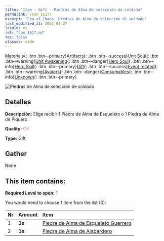 ```yaml
---
title: "Item - Gift - Piedras de Alma de selección de soldado"
permalink: /con_1617/
excerpt: "Era of Chaos  Piedras de Alma de selección de soldado"
last_modified_at: 2021-04-27
locale: es
ref: "con_1617.md"
toc: false
classes: wide
---
```

 [Materials](/ItemsES/){: .btn .btn--primary}[Artifacts](/ItemsES/Artifacts/){: .btn .btn--success}[Unit Soul](/ItemsES/UnitSoul/){: .btn .btn--warning}[Unit Awakening](/ItemsES/UnitAwakening/){: .btn .btn--danger}[Hero Soul](/ItemsES/HeroSoul/){: .btn .btn--info}[Hero Skill](/ItemsES/HeroSkill/){: .btn .btn--primary}[Gift](/ItemsES/Gift/){: .btn .btn--success}[Event related](/ItemsES/Events/){: .btn .btn--warning}[Avatars](/ItemsES/Avatars/){: .btn .btn--danger}[Consumables](/ItemsES/Consumables/){: .btn .btn--info}[Unknown](/ItemsES/Unknown/){: .btn .btn--primary}

 ![Piedras de Alma de selección de soldado](/images/t/i_907233.png)

## Detalles
 **Descripción:** Elige recibir 1 Piedra de Alma de Esqueleto o 1 Piedra de Alma de Piquero.

 **Quality:** <span style="color: #DA70D6">OK</span>

 **Type:** Gift

## Gather

  None

## This item contains:

 **Required Level to open:** 1

 You would need to choose 1 item from the list (0):

  | Nr | Amount |     Item    |
  |:---|:-------|:------------|
  | 1 |  **1x** | [Piedra de Alma de Esqueleto Guerrero](/ItemsES/unt_297/) |  | 
  | 2 |  **1x** | [Piedra de Alma de Alabardero](/ItemsES/unt_282/) |  | 
